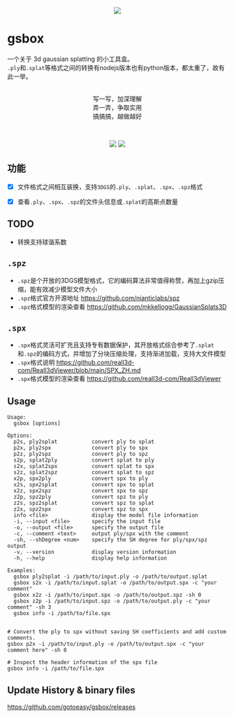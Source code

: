 <p align=center>
<img src="https://gotoeasy.github.io/3dgs/gsbox.png"/>
</p>


# gsbox

一个关于 3d gaussian splatting 的小工具盒。<br>
`.ply`和`.splat`等格式之间的转换有nodejs版本也有python版本，都太重了，故有此一举。<br>
<br>
<p align="center">
写一写，加深理解<br>
弄一弄，争取实用<br>
搞搞搞，越做越好
<p>

<br>

<p align="center">
    <a href="https://github.com/gotoeasy/gsbox/releases/latest"><img src="https://img.shields.io/github/release/gotoeasy/gsbox.svg"></a>
    <a href="https://github.com/gotoeasy/gsbox/blob/master/LICENSE"><img src="https://img.shields.io/github/license/gotoeasy/gsbox"></a>
<p>

## 功能
- [x] 文件格式之间相互装换，支持`3DGS`的`.ply`、`.splat`、`.spx`、`.spz`格式
- [x] 查看`.ply`、`.spx`、`.spz`的文件头信息或`.splat`的高斯点数量


## TODO
- 转换支持球谐系数


## `.spz`
- `.spz`是个开放的3DGS模型格式，它的编码算法非常值得称赞，再加上gzip压缩，能有效减少模型文件大小
- `.spz`格式官方开源地址 https://github.com/nianticlabs/spz
- `.spz`格式模型的渲染查看 https://github.com/mkkellogg/GaussianSplats3D

## `.spx`
- `.spx`格式灵活可扩充且支持专有数据保护，其开放格式综合参考了`.splat`和`.spz`的编码方式，并增加了分块压缩处理，支持渐进加载，支持大文件模型
- `.spx`格式说明 https://github.com/reall3d-com/Reall3dViewer/blob/main/SPX_ZH.md
- `.spx`格式模型的渲染查看 https://github.com/reall3d-com/Reall3dViewer

## Usage
```shell
Usage:
  gsbox [options]

Options:
  p2s, ply2splat           convert ply to splat
  p2x, ply2spx             convert ply to spx
  p2z, ply2spz             convert ply to spz
  s2p, splat2ply           convert splat to ply
  s2x, splat2spx           convert splat to spx
  s2z, splat2spz           convert splat to spz
  x2p, spx2ply             convert spx to ply
  x2s, spx2splat           convert spx to splat
  x2z, spx2spz             convert spx to spz
  z2p, spz2ply             convert spz to ply
  z2s, spz2splat           convert spz to splat
  z2x, spz2spx             convert spz to spx
  info <file>              display the model file information
  -i, --input <file>       specify the input file
  -o, --output <file>      specify the output file
  -c, --comment <text>     output ply/spx with the comment
  -sh, --shDegree <num>    specify the SH degree for ply/spx/spz output
  -v, --version            display version information
  -h, --help               display help information

Examples:
  gsbox ply2splat -i /path/to/input.ply -o /path/to/output.splat
  gsbox s2x -i /path/to/input.splat -o /path/to/output.spx -c "your comment"
  gsbox x2z -i /path/to/input.spx -o /path/to/output.spz -sh 0
  gsbox z2p -i /path/to/input.spz -o /path/to/output.ply -c "your comment" -sh 3
  gsbox info -i /path/to/file.spx


# Convert the ply to spx without saving SH coefficients and add custom comments.
gsbox p2x -i /path/to/input.ply -o /path/to/output.spx -c "your comment here" -sh 0

# Inspect the header information of the spx file
gsbox info -i /path/to/file.spx
```


## Update History & binary files
https://github.com/gotoeasy/gsbox/releases
